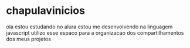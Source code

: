# chapulavinicios
ola
estou estudando no alura 
estou me desenvolvendo na linguagem javascript
utilizo esse espaco para a organizacao dos compartilhamentos dos meus projetos 
